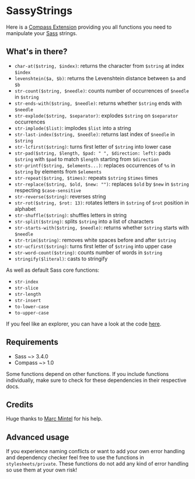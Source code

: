 # SassyStrings

Here is a [Compass Extension](http://compass-style.org/) providing you all functions you need to manipulate your [Sass](http://sass-lang.com/) strings.

## What's in there?

* `char-at($string, $index)`: returns the character from `$string` at index `$index`
* `levenshtein($a, $b)`: returns the Levenshtein distance between `$a` and `$b`
* `str-count($string, $needle)`: counts number of occurrences of `$needle` in `$string`
* `str-ends-with($string, $needle)`: returns whether `$string` ends with `$needle`
* `str-explode($string, $separator)`: explodes `$string` on `$separator` occurrences
* `str-implode($list)`: implodes `$list` into a string
* `str-last-index($string, $needle)`: returns last index of `$needle` in `$string`
* `str-lcfirst($string)`: turns first letter of `$string` into lower case
* `str-pad($string, $length, $pad: " ", $direction: left)`: pads `$string` with `$pad` to match `$length` starting from `$direction`
* `str-printf($string, $elements...)`: replaces occurrences of `%s` in `$string` by elements from `$elements`
* `str-repeat($string, $times)`: repeats `$string` `$times` times
* `str-replace($string, $old, $new: "")`: replaces `$old` by `$new` in `$string` respecting `$case-sensitive`
* `str-reverse($string)`: reverses string
* `str-rot($string, $rot: 13)`: rotates letters in `$string` of `$rot` position in alphabet
* `str-shuffle($string)`: shuffles letters in string
* `str-split($string)`: splits `$string` into a list of characters
* `str-starts-with($string, $needle)`: returns whether `$string` starts with `$needle`
* `str-trim($string)`: removes white spaces before and after `$string`
* `str-ucfirst($string)`: turns first letter of `$string` into upper case
* `str-word-count($string)`: counts number of words in `$string`
* `stringify($literal)`: casts to stringify

As well as default Sass core functions:

* `str-index`
* `str-slice`
* `str-length`
* `str-insert`
* `to-lower-case`
* `to-upper-case`

If you feel like an explorer, you can have a look at the code [here](https://github.com/KittyGiraudel/SassyStrings/tree/master/stylesheets).

## Requirements

* Sass ~> 3.4.0
* Compass ~> 1.0

Some functions depend on other functions. If you include functions individually, make sure to check for these dependencies in their respective docs.

## Credits

Huge thanks to [Marc Mintel](http://twitter.com/marcmintel) for his help.

## Advanced usage

If you experience naming conflicts or want to add your own error handling and dependency checker feel free to use the functions in `stylesheets/private`.
These functions do not add any kind of error handling so use them at your own risk!
